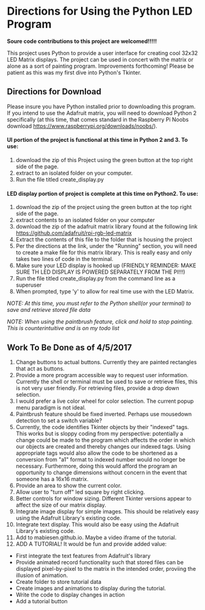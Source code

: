 # Directions for Using the Python LED Program


**Soure code contributions to this project are welcomed!!!!!**

This project uses Python to provide a user interface for creating cool 32x32 LED Matrix displays.  The project can be used in concert with the matrix or alone as a sort of painting program.  Improvements forthcoming! Please be patient as this was my first dive into Python's Tkinter.

## Directions for Download

Please insure you have Python installed prior to downloading this program.  If you intend to use the Adafruit matrix, you will need to download Python 2 specifically (at this time, that comes standard in the Raspberry Pi Noobs download https://www.raspberrypi.org/downloads/noobs/).

#### UI portion of the project is functional at this time in Python 2 and 3.  To use:
1. download the zip of this Project using the green button at the top right side of the page.
2. extract to an isolated folder on your computer.
3. Run the file titled create_display.py

#### LED display portion of project is complete at this time on Python2.  To use:
1. download the zip of the project using the green button at the top right side of the page.
2. extract contents to an isolated folder on your computer
3. download the zip of the adafruit matrix library found at the following link https://github.com/adafruit/rpi-rgb-led-matrix
4. Extract the contents of this file to the folder that is housing the project
5. Per the directions at the link, under the "Running" section, you will need to create a make file for this matrix library.  This is really easy and only takes two lines of code in the terminal.
6. Make sure your LED display is hooked up (FRIENDLY REMINDER: MAKE SURE TH LED DISPLAY IS POWERED SEPARATELY FROM THE PI!!!)
7. Run the file titled create_display.py from the command line as a superuser
8. When prompted, type 'y' to allow for real time use with the LED Matrix.

*NOTE: At this time, you must refer to the Python shell(or your terminal) to save and retrieve stored file data*

*NOTE: When using the paintbrush feature, click and hold to stop painting.  This is counterintuitive and is on my todo list*

## Work To Be Done as of 4/5/2017

1. Change buttons to actual buttons.  Currently they are painted rectangles that act as buttons.
2. Provide a more program accessible way to request user information.  Currently the shell or terminal must be used to save or retrieve files, this is not very user friendly.  For retrieving files, provide a drop down selection.
3. I would prefer a live color wheel for color selection.  The current popup menu paradigm is not ideal.
4. Paintbrush feature should be fixed inverted.  Perhaps use mousedown detection to set a switch variable?
5. Currently, the code identifies Tkinter objects by their "indexed" tags.  This works but is sloppy coding from my perspective: potentially a change could be made to the program which affects the order in which our objects are created and thereby changes our indexed tags.  Using appropriate tags would also allow the code to be shortened as a conversion from "a1" format to indexed number would no longer be necessary.  Furthermore, doing this would afford the program an opportunity to change dimensions without concern in the event that someone has a 16x16 matrix.
6. Provide an area to show the current color.
7. Allow user to "turn off" led square by right clicking.
8. Better controls for window sizing.  Different Tkinter versions appear to affect the size of our matrix display.
9. Integrate image display for simple images.  This should be relatively easy using the Adafruit Library's existing code.
10. Integrate text display.  This would also be easy using the Adafruit Library's existing code.
11. Add to mabiesen.github.io. Maybe a video iframe of the tutorial.
12. ADD A TUTORIAL! It would be fun and provide added value:
* First integrate the text features from Adafruit's library
* Provide animated record functionality such that stored files can be displayed pixel-by-pixel to the matrix in the intended order, proviing the illusion of animation.
* Create folder to store tutorial data
* Create images and animations to display during the tutorial.
* Write the code to display changes in action
* Add a tutorial button

